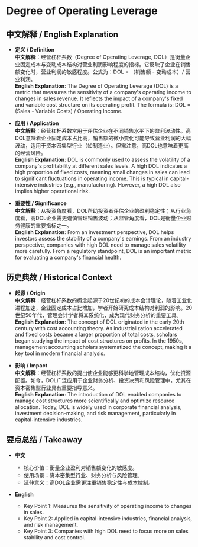 # Degree of Operating Leverage

## 中文解释 / English Explanation

* **定义 / Definition**  
  **中文解释**：经营杠杆系数（Degree of Operating Leverage, DOL）是衡量企业固定成本与变动成本结构对营业利润影响程度的指标。它反映了企业在销售额变化时，营业利润的敏感程度。公式为：DOL = （销售额 - 变动成本）/ 营业利润。  
  **English Explanation**: The Degree of Operating Leverage (DOL) is a metric that measures the sensitivity of a company's operating income to changes in sales revenue. It reflects the impact of a company's fixed and variable cost structure on its operating profit. The formula is: DOL = (Sales - Variable Costs) / Operating Income.

* **应用 / Application**  
  **中文解释**：经营杠杆系数常用于评估企业在不同销售水平下的盈利波动性。高DOL意味着企业固定成本占比高，销售额的微小变化可能导致营业利润的大幅波动，适用于资本密集型行业（如制造业）。但需注意，高DOL也意味着更高的经营风险。  
  **English Explanation**: DOL is commonly used to assess the volatility of a company's profitability at different sales levels. A high DOL indicates a high proportion of fixed costs, meaning small changes in sales can lead to significant fluctuations in operating income. This is typical in capital-intensive industries (e.g., manufacturing). However, a high DOL also implies higher operational risk.

* **重要性 / Significance**  
  **中文解释**：从投资角度看，DOL帮助投资者评估企业的盈利稳定性；从行业角度看，高DOL企业需更谨慎管理销售波动；从监管角度看，DOL是衡量企业财务健康的重要指标之一。  
  **English Explanation**: From an investment perspective, DOL helps investors assess the stability of a company's earnings. From an industry perspective, companies with high DOL need to manage sales volatility more carefully. From a regulatory standpoint, DOL is an important metric for evaluating a company's financial health.

## 历史典故 / Historical Context

* **起源 / Origin**  
  **中文解释**：经营杠杆系数的概念起源于20世纪初的成本会计理论，随着工业化进程加速，企业固定成本占比增加，学者开始研究成本结构对利润的影响。20世纪50年代，管理会计学者将其系统化，成为现代财务分析的重要工具。  
  **English Explanation**: The concept of DOL originated in the early 20th century with cost accounting theory. As industrialization accelerated and fixed costs became a larger proportion of total costs, scholars began studying the impact of cost structures on profits. In the 1950s, management accounting scholars systematized the concept, making it a key tool in modern financial analysis.

* **影响 / Impact**  
  **中文解释**：经营杠杆系数的提出使企业能够更科学地管理成本结构，优化资源配置。如今，DOL广泛应用于企业财务分析、投资决策和风险管理中，尤其在资本密集型行业具有重要指导意义。  
  **English Explanation**: The introduction of DOL enabled companies to manage cost structures more scientifically and optimize resource allocation. Today, DOL is widely used in corporate financial analysis, investment decision-making, and risk management, particularly in capital-intensive industries.

## 要点总结 / Takeaway

* **中文**  
  - 核心价值：衡量企业盈利对销售额变化的敏感度。  
  - 使用场景：资本密集型行业、财务分析与风险管理。  
  - 延伸意义：高DOL企业需更注重销售稳定性与成本控制。  

* **English**  
  - Key Point 1: Measures the sensitivity of operating income to changes in sales.  
  - Key Point 2: Applied in capital-intensive industries, financial analysis, and risk management.  
  - Key Point 3: Companies with high DOL need to focus more on sales stability and cost control.